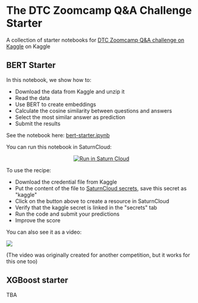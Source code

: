 # The DTC Zoomcamp Q&A Challenge Starter

A collection of starter notebooks for [DTC Zoomcamp Q&A challenge on Kaggle](https://www.kaggle.com/competitions/dtc-zoomcamp-qa-challenge) on Kaggle

## BERT Starter 

In this notebook, we show how to:

- Download the data from Kaggle and unzip it
- Read the data
- Use BERT to create embeddings
- Calculate the cosine similarity between questions and answers 
- Select the most similar answer as prediction
- Submit the results

See the notebook here: [bert-starter.ipynb](bert-starter.ipynb)


You can run this notebook in SaturnCloud:

<p align="center">
    <a href="https://app.community.saturnenterprise.io/dash/resources?recipeUrl=https://raw.githubusercontent.com/DataTalksClub/kaggle-qa-challenge-starter/main/bert-baseline-jupyter-recipe.yaml" target="_blank" rel="noopener">
        <img src="https://saturncloud.io/images/embed/run-in-saturn-cloud.svg" alt="Run in Saturn Cloud"/>
    </a>
</p>


To use the recipe:

- Download the credential file from Kaggle
- Put the content of the file to [SaturnCloud secrets](https://app.community.saturnenterprise.io/dash/o/community/secrets), save this secret as "kaggle" 
- Click on the button above to create a resource in SaturnCloud
- Verify that the kaggle secret is linked in the "secrets" tab
- Run the code and submit your predictions
- Improve the score

You can also see it as a video:


<a href="https://www.loom.com/share/c41e5691bd36414fa4df8de9c905cc58">
    <img src="https://user-images.githubusercontent.com/875246/206399525-097683c4-62bd-436b-815a-4ac8543502a9.png" />
</a>

(The video was originally created for another competition, but it works for this one too)


## XGBoost starter

TBA 